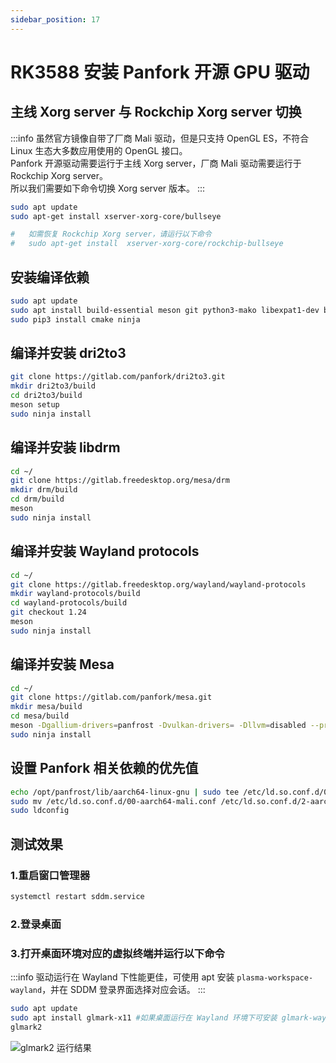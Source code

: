 ```yaml
---
sidebar_position: 17
---
```


# RK3588 安装 Panfork 开源 GPU 驱动

## 主线 Xorg server 与 Rockchip Xorg server 切换

:::info
虽然官方镜像自带了厂商 Mali 驱动，但是只支持 OpenGL ES，不符合 Linux 生态大多数应用使用的 OpenGL 接口。  
Panfork 开源驱动需要运行于主线 Xorg server，厂商 Mali 驱动需要运行于 Rockchip Xorg server。  
所以我们需要如下命令切换 Xorg server 版本。
:::

```bash
sudo apt update
sudo apt-get install xserver-xorg-core/bullseye

#   如需恢复 Rockchip Xorg server，请运行以下命令
#   sudo apt-get install  xserver-xorg-core/rockchip-bullseye
```

## 安装编译依赖

```bash
sudo apt update
sudo apt install build-essential meson git python3-mako libexpat1-dev bison flex libwayland-egl-backend-dev libxext-dev libxfixes-dev libxcb-glx0-dev libxcb-shm0-dev libxcb-dri2-0-dev libxcb-dri3-dev libxcb-present-dev libxshmfence-dev libxxf86vm-dev libxrandr-dev zlib1g-dev pkg-config libwayland-* libdrm*
sudo pip3 install cmake ninja
```

## 编译并安装 dri2to3

```bash
git clone https://gitlab.com/panfork/dri2to3.git
mkdir dri2to3/build
cd dri2to3/build
meson setup
sudo ninja install
```

## 编译并安装 libdrm

```bash
cd ~/
git clone https://gitlab.freedesktop.org/mesa/drm
mkdir drm/build
cd drm/build
meson
sudo ninja install
```

## 编译并安装 Wayland protocols

```bash
cd ~/
git clone https://gitlab.freedesktop.org/wayland/wayland-protocols
mkdir wayland-protocols/build
cd wayland-protocols/build
git checkout 1.24
meson
sudo ninja install
```

## 编译并安装 Mesa

```bash
cd ~/
git clone https://gitlab.com/panfork/mesa.git
mkdir mesa/build
cd mesa/build
meson -Dgallium-drivers=panfrost -Dvulkan-drivers= -Dllvm=disabled --prefix=/opt/panfrost
sudo ninja install
```

## 设置 Panfork 相关依赖的优先值

```bash
echo /opt/panfrost/lib/aarch64-linux-gnu | sudo tee /etc/ld.so.conf.d/0-panfrost.conf
sudo mv /etc/ld.so.conf.d/00-aarch64-mali.conf /etc/ld.so.conf.d/2-aarch64-mali.conf
sudo ldconfig
```

## 测试效果

### 1.重启窗口管理器

```bash
systemctl restart sddm.service
```

### 2.登录桌面

### 3.打开桌面环境对应的虚拟终端并运行以下命令

:::info
驱动运行在 Wayland 下性能更佳，可使用 apt 安装 `plasma-workspace-wayland`，并在 SDDM 登录界面选择对应会话。
:::

```bash
sudo apt update
sudo apt install glmark-x11 #如果桌面运行在 Wayland 环境下可安装 glmark-wayland
glmark2
```

![glmark2 运行结果](/img/general-tutorial/panfork/panfork.webp)

